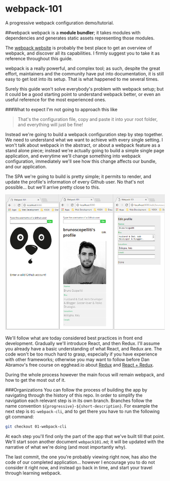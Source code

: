 # webpack-101
A progressive webpack configuration demo/tutorial. 

##webpack
webpack is a **module bundler**; it takes modules with dependencies and
 generates static assets representing those modules.

The [webpack website][wp-getting-started] is probably the best place to
 get an overview of webpack, and discover all its capabilities.
 I firmly suggest you to take it as reference throughout this guide.

webpack is a really powerful, and complex tool; as such, despite the great
 effort, maintainers and the community have put into documentation, it is
 still easy to get lost into its setup.
 That is what happened to me several times.

Surely this guide won't solve everybody's problem with webpack setup; but
 it could be a good starting point to understand webpack better, or even an
 useful reference for the most experienced ones.

###What to expect
I'm not going to approach this like

>That's the configuration file, copy and paste it into your root folder,
>and everything will just be fine!

Instead we're going to build a webpack configuration step by step together.
 We need to understand what we want to achieve with every single setting.
 I won't talk about webpack in the abstract, or about a webpack feature as
 a stand alone piece; instead we're actually going to build a simple single
 page application, and everytime we'll change something into webpack
 configuration, immediately we'll see how this change affects our bundle,
 and our application.

The SPA we're going to build is pretty simple; it permits to render, and
 update the profile's information of every Github user.
 No that's not possible... but we'll arrive pretty close to this.
 
![Screenshots of the application](screenshots/app.png "Screenshots")
 
 We'll follow what are today considered best practices in front end
 development.
 Gradually we'll introduce React, and then Redux.
 I'll assume you already have a basic understanding of what React, and
 Redux are. The code won't be too much hard to grasp, especially if you
 have experience with other frameworks; otherwise you may want to follow
 before Dan Abramov's free course on egghead.io about [Redux][eh-intro-redux]
 and [React + Redux][eh-react-redux].

During the whole process however the main focus will remain webpack, and
 how to get the most out of it.

###Organizations
You can follow the process of building the app by navigating through the
 history of this repo. In order to simplify the navigation each relevant
 step is in its own branch.
 Branches follow the name convention `${progressive}-${short-description}`.
 For example the next step is `01-webpack-cli`, and to get there you have
 to run the following git command:

```bash
git checkout 01-webpack-cli
```

At each step you'll find only the part of the app that we've built till
 that point.
 We'll start soon another document `webpack101.md`; it will be updated with
 the narrative of what we're doing (and most importantly why).

The last commit, the one you're probably viewing right now, has also the
 code of our completed application... however I encourage you to do not
 consider it right now, and instead go back in time, and start your travel
 through learning webpack.

[wp-getting-started]: http://webpack.github.io/docs/what-is-webpack.html
[eh-intro-redux]: https://egghead.io/courses/getting-started-with-redux
[eh-react-redux]: https://egghead.io/courses/building-react-applications-with-idiomatic-redux
